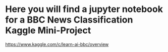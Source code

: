 # Here you will find a jupyter notebook for a BBC News Classification Kaggle Mini-Project
https://www.kaggle.com/c/learn-ai-bbc/overview
